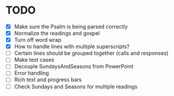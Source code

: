 # TODO

- [X] Make sure the Psalm is being parsed correctly
- [x] Normalize the readings and gospel
- [x] Turn off word wrap
- [x] How to handle lines with multiple superscripts?
- [ ] Certain lines should be grouped together (calls and responses)
- [ ] Make test cases
- [ ] Decouple SundaysAndSeasons from PowerPoint
- [ ] Error handling
- [ ] Rich text and progress bars
- [ ] Check Sundays and Seasons for multiple readings
